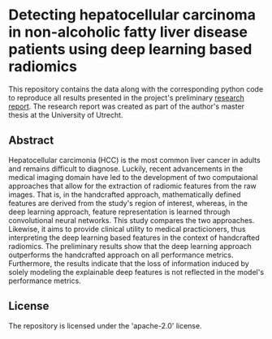 # Detecting hepatocellular carcinoma in non-alcoholic fatty liver disease patients using deep learning based radiomics

This repository contains the data along with the corresponding python code to reproduce all results presented in the project's preliminary [research report](https://github.com/jmnolte/thesis/blob/master/report/midway_report_draft.pdf). The research report was created as part of the author's master thesis at the University of Utrecht.

## Abstract

Hepatocellular carcimonia (HCC) is the most common liver cancer in adults and remains difficult to diagnose. Luckily, recent advancements in the medical imaging domain have led to the development of two computaional approaches that allow for the extraction of radiomic features from the raw images. That is, in the handcrafted approach, mathematically defined features are derived from the study's region of interest, whereas, in the deep learning approach, feature representation is learned through convolutional neural networks. This study compares the two approaches. Likewise, it aims to provide clinical utility to medical practicioners, thus interpreting the deep learning based features in the context of handcrafted radiomics. The preliminary results show that the deep learning approach outperforms the handcrafted approach on all performance metrics. Furthermore, the results indicate that the loss of information induced by solely modeling the explainable deep features is not reflected in the model's performance metrics.

## License

The repository is licensed under the 'apache-2.0' license.
